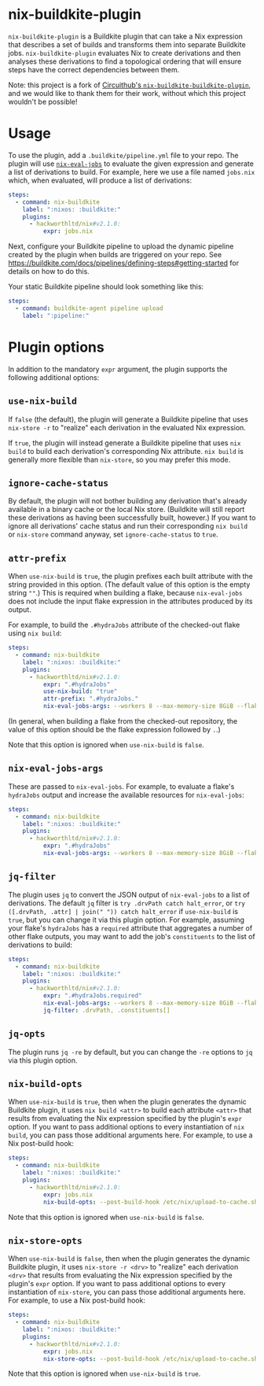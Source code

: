 # nix-buildkite-plugin

`nix-buildkite-plugin` is a Buildkite plugin that can take a Nix
expression that describes a set of builds and transforms them into
separate Buildkite jobs. `nix-buildkite-plugin` evaluates Nix to
create derivations and then analyses these derivations to find a
topological ordering that will ensure steps have the correct
dependencies between them.

Note: this project is a fork of [Circuithub's
`nix-buildkite-buildkite-plugin`](https://github.com/circuithub/nix-buildkite-buildkite-plugin),
and we would like to thank them for their work, without which this
project wouldn't be possible!

# Usage

To use the plugin, add a `.buildkite/pipeline.yml` file to your repo.
The plugin will use
[`nix-eval-jobs`](https://github.com/nix-community/nix-eval-jobs) to
evaluate the given expression and generate a list of derivations to
build. For example, here we use a file named `jobs.nix` which, when
evaluated, will produce a list of derivations:

```yaml
steps:
  - command: nix-buildkite
    label: ":nixos: :buildkite:"
    plugins:
      - hackworthltd/nix#v2.1.0:
          expr: jobs.nix
```

Next, configure your Buildkite pipeline to upload the dynamic pipeline
created by the plugin when builds are triggered on your repo. See
https://buildkite.com/docs/pipelines/defining-steps#getting-started
for details on how to do this.

Your static Buildkite pipeline should look something like this:

```yaml
steps:
  - command: buildkite-agent pipeline upload
    label: ":pipeline:"
```

# Plugin options

In addition to the mandatory `expr` argument, the plugin supports the
following additional options:

## `use-nix-build`

If `false` (the default), the plugin will generate a Buildkite pipeline that uses `nix-store -r` to "realize" each derivation in the evaluated Nix expression.

If `true`, the plugin will instead generate a Buildkite pipeline that uses `nix build` to build each derivation's corresponding Nix attribute. `nix build` is generally more flexible than `nix-store`, so you may prefer this mode.

## `ignore-cache-status`

By default, the plugin will not bother building any derivation that's already available in a binary cache or the local Nix store. (Buildkite will still report these derivations as having been successfully built, however.) If you want to ignore all derivations' cache status and run their corresponding `nix build` or `nix-store` command anyway, set `ignore-cache-status` to `true`.

## `attr-prefix`

When `use-nix-build` is `true`, the plugin prefixes each built attribute with the string provided in this option. (The default value of this option is the empty string `""`.) This is required when building a flake, because `nix-eval-jobs` does not include the input flake expression in the attributes produced by its output.

For example, to build the `.#hydraJobs` attribute of the checked-out flake using `nix build`:

```yaml
steps:
  - command: nix-buildkite
    label: ":nixos: :buildkite:"
    plugins:
      - hackworthltd/nix#v2.1.0:
          expr: ".#hydraJobs"
          use-nix-build: "true"
          attr-prefix: ".#hydraJobs."
          nix-eval-jobs-args: --workers 8 --max-memory-size 8GiB --flake --force-recurse
```

(In general, when building a flake from the checked-out repository, the value of this option should be the flake expression followed by `.`.)

Note that this option is ignored when `use-nix-build` is `false`.

## `nix-eval-jobs-args`

These are passed to `nix-eval-jobs`. For example, to evaluate a
flake's `hydraJobs` output and increase the available resources for
`nix-eval-jobs`:

```yaml
steps:
  - command: nix-buildkite
    label: ":nixos: :buildkite:"
    plugins:
      - hackworthltd/nix#v2.1.0:
          expr: ".#hydraJobs"
          nix-eval-jobs-args: --workers 8 --max-memory-size 8GiB --flake --force-recurse
```

## `jq-filter`

The plugin uses `jq` to convert the JSON output of `nix-eval-jobs` to
a list of derivations. The default `jq` filter is `try .drvPath catch halt_error`, or `try ([.drvPath, .attr] | join(" ")) catch halt_error` if `use-nix-build` is `true`, but you can change it via this plugin option. For example, assuming your flake's `hydraJobs` has a `required` attribute
that aggregates a number of other flake outputs, you may want to add the job's `constituents` to the list of derivations to build:

```yaml
steps:
  - command: nix-buildkite
    label: ":nixos: :buildkite:"
    plugins:
      - hackworthltd/nix#v2.1.0:
          expr: ".#hydraJobs.required"
          nix-eval-jobs-args: --workers 8 --max-memory-size 8GiB --flake --constituents
          jq-filter: .drvPath, .constituents[]
```

## `jq-opts`

The plugin runs `jq -re` by default, but you can change the `-re` options to `jq` via this plugin option.

## `nix-build-opts`

When `use-nix-build` is `true`, then when the plugin generates the dynamic Buildkite plugin, it uses `nix build <attr>` to build each attribute `<attr>` that results from evaluating the Nix expression specified by the plugin's `expr` option. If you want to pass additional options to every instantiation of `nix build`, you can pass those additional arguments here. For example, to use a Nix post-build hook:

```yaml
steps:
  - command: nix-buildkite
    label: ":nixos: :buildkite:"
    plugins:
      - hackworthltd/nix#v2.1.0:
          expr: jobs.nix
          nix-build-opts: --post-build-hook /etc/nix/upload-to-cache.sh
```

Note that this option is ignored when `use-nix-build` is `false`.

## `nix-store-opts`

When `use-nix-build` is `false`, then when the plugin generates the dynamic Buildkite plugin, it uses `nix-store -r <drv>` to "realize" each derivation `<drv>` that results from evaluating the Nix expression specified by the plugin's `expr` option. If you want to pass additional options to every instantiation of `nix-store`, you can pass those additional arguments here. For example, to use a Nix post-build hook:

```yaml
steps:
  - command: nix-buildkite
    label: ":nixos: :buildkite:"
    plugins:
      - hackworthltd/nix#v2.1.0:
          expr: jobs.nix
          nix-store-opts: --post-build-hook /etc/nix/upload-to-cache.sh
```

Note that this option is ignored when `use-nix-build` is `true`.
